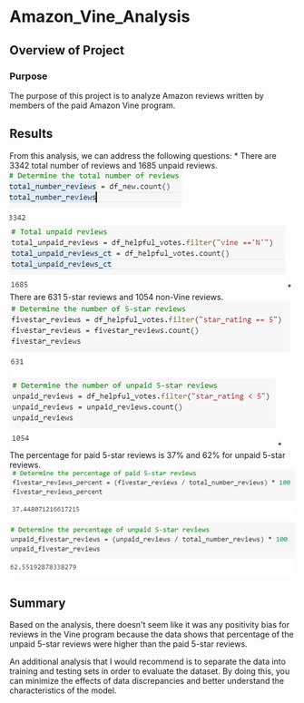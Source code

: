 # Amazon_Vine_Analysis

## Overview of Project

### Purpose
The purpose of this project is to analyze Amazon reviews written by members of the paid Amazon Vine program.

## Results
From this analysis, we can address the following questions:
     * There are 3342 total number of reviews and 1685 unpaid reviews.
     ![Total_reviews](Resources/Total_reviews.png)
     ![Unpaid_reviews](Resources/Unpaid_reviews.png)
     * There are 631 5-star reviews and 1054 non-Vine reviews. 
     ![5-star_reviews](Resources/5-star_reviews.png)
     ![unpaid_5-star_reviews](Resources/unpaid_5-star_reviews.png)
     * The percentage for paid 5-star reviews is 37% and 62% for unpaid 5-star reviews.
     ![percentage_paid_5-star_reviews](Resources/percentage_paid_5-star_reviews.png)
     ![percentage_unpaid_5-star_reviews](Resources/percentage_unpaid_5-star_reviews.png)
     
      
## Summary
Based on the analysis, there doesn't seem like it was any positivity bias for reviews in the Vine program because the data shows that percentage of the unpaid 5-star reviews were higher than the paid 5-star reviews.

An additional analysis that I would recommend is to separate the data into training and testing sets in order to evaluate the dataset. By doing this, you can minimize the effects of data discrepancies and better understand the characteristics of the model.
